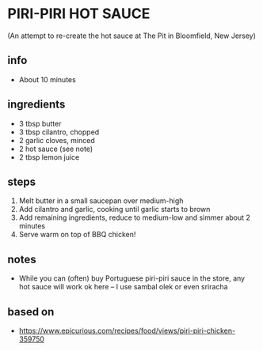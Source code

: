 # PIRI-PIRI HOT SAUCE
(An attempt to re-create the hot sauce at The Pit in Bloomfield, New Jersey)

## info  
* About 10 minutes  

## ingredients
* 3 tbsp butter  
* 3 tbsp cilantro, chopped
* 2 garlic cloves, minced
* 2 hot sauce (see note)
* 2 tbsp lemon juice

## steps  
1. Melt butter in a small saucepan over medium-high  
2. Add cilantro and garlic, cooking until garlic starts to brown
3. Add remaining ingredients, reduce to medium-low and simmer about 2 minutes
4. Serve warm on top of BBQ chicken!

## notes  
* While you can (often) buy Portuguese piri-piri sauce in the store, any hot sauce will work ok here – I use sambal olek or even sriracha

## based on  
* https://www.epicurious.com/recipes/food/views/piri-piri-chicken-359750

